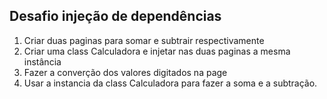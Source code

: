 ## Desafio injeção de dependências
1. Criar duas paginas para somar e subtrair respectivamente
2. Criar uma class Calculadora e injetar nas duas paginas a mesma instância
3. Fazer a converção dos valores digitados na page
4. Usar a instancia da class Calculadora para fazer a soma e a subtração.